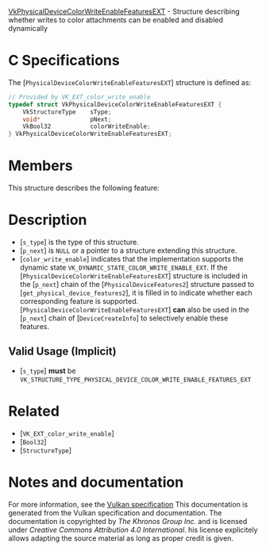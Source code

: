 [VkPhysicalDeviceColorWriteEnableFeaturesEXT](https://www.khronos.org/registry/vulkan/specs/1.3-extensions/man/html/VkPhysicalDeviceColorWriteEnableFeaturesEXT.html) - Structure describing whether writes to color attachments can be enabled and disabled dynamically

# C Specifications
The [`PhysicalDeviceColorWriteEnableFeaturesEXT`] structure is defined
as:
```c
// Provided by VK_EXT_color_write_enable
typedef struct VkPhysicalDeviceColorWriteEnableFeaturesEXT {
    VkStructureType    sType;
    void*              pNext;
    VkBool32           colorWriteEnable;
} VkPhysicalDeviceColorWriteEnableFeaturesEXT;
```

# Members
This structure describes the following feature:

# Description
- [`s_type`] is the type of this structure.
- [`p_next`] is `NULL` or a pointer to a structure extending this structure.
- [`color_write_enable`] indicates that the implementation supports the dynamic state `VK_DYNAMIC_STATE_COLOR_WRITE_ENABLE_EXT`.
If the [`PhysicalDeviceColorWriteEnableFeaturesEXT`] structure is included in the [`p_next`] chain of the
[`PhysicalDeviceFeatures2`] structure passed to
[`get_physical_device_features2`], it is filled in to indicate whether each
corresponding feature is supported.
[`PhysicalDeviceColorWriteEnableFeaturesEXT`] **can**  also be used in the [`p_next`] chain of
[`DeviceCreateInfo`] to selectively enable these features.
## Valid Usage (Implicit)
-  [`s_type`] **must**  be `VK_STRUCTURE_TYPE_PHYSICAL_DEVICE_COLOR_WRITE_ENABLE_FEATURES_EXT`

# Related
- [`VK_EXT_color_write_enable`]
- [`Bool32`]
- [`StructureType`]

# Notes and documentation
For more information, see the [Vulkan specification](https://www.khronos.org/registry/vulkan/specs/1.3-extensions/html/vkspec.html)
This documentation is generated from the Vulkan specification and documentation.
The documentation is copyrighted by *The Khronos Group Inc.* and is licensed under *Creative Commons Attribution 4.0 International*.
his license explicitely allows adapting the source material as long as proper credit is given.
        